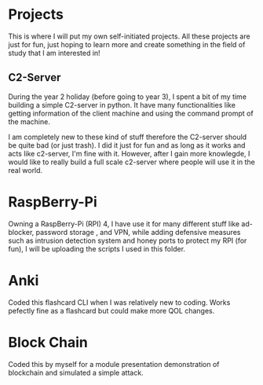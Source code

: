 # Projects

This is where I will put my own self-initiated projects.
All these projects are just for fun, just hoping to learn more and create something in the field of study that I am interested in!


## C2-Server
During the year 2 holiday (before going to year 3), I spent a bit of my time building a simple C2-server in python. It have many functionalities like getting information of the client machine and using the command prompt of the machine. 

I am completely new to these kind of stuff therefore the C2-server should be quite bad (or just trash). I did it just for fun and as long as it works and acts like c2-server, I'm fine with it. However, after I gain more knowlegde, I would like to really build a full scale c2-server where people will use it in the real world.


# RaspBerry-Pi
Owning a RaspBerry-Pi (RPI) 4, I have use it for many different stuff like ad-blocker, password storage , and VPN, while adding defensive measures such as intrusion detection system and honey ports to protect my RPI (for fun), I will be uploading the scripts I used in this folder.


# Anki
Coded this flashcard CLI when I was relatively new to coding. Works pefectly fine as a flashcard but could make more QOL changes.


# Block Chain
Coded this by myself for a module presentation demonstration of blockchain and simulated a simple attack.
